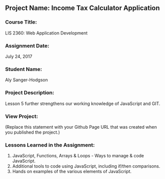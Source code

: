 ## Project Name:  Income Tax Calculator Application

### Course Title:
LIS 2360:  Web Application Development

### Assignment Date:  
July 24, 2017

### Student Name:  
Aly Sanger-Hodgson

### Project Description:
Lesson 5 further strengthens our working knowledge of JavaScript and GIT.

### View Project:
(Replace this statement with your Github Page URL that was created when you 
 published the project.)

### Lessons Learned in the Assignment:
1. JavaScript, Functions, Arrays & Loops - Ways to manage & code JavaScript.
2. Additional tools to code using JavaScript, including if/then comparisons.
3. Hands on examples of the various elements of JavaScript.

